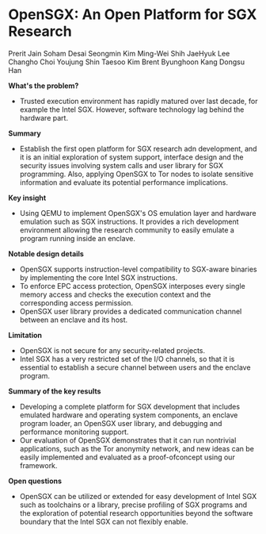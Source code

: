 # OpenSGX: An Open Platform for SGX Research
Prerit Jain   Soham Desai   Seongmin Kim   Ming-Wei Shih   JaeHyuk Lee
Changho Choi   Youjung Shin  Taesoo Kim   Brent Byunghoon   Kang Dongsu Han

**What's the problem?**
* Trusted execution environment has rapidly matured over last decade, for example the Intel SGX. However, software technology lag behind the hardware part.

**Summary**
* Establish the first open platform for SGX research adn development, and it is an initial exploration of system support, interface design and the security issues involving system calls and user library for SGX programming. Also, applying OpenSGX to Tor nodes to isolate sensitive information and evaluate its potential performance implications.

**Key insight**
* Using QEMU to implement OpenSGX's OS emulation layer and hardware emulation such as SGX instructions. It provides a rich development environment allowing the research community to easily emulate a program running inside an enclave.

**Notable design details**
* OpenSGX supports instruction-level compatibility to SGX-aware binaries by implementing the core Intel SGX instructions.
* To enforce EPC access protection, OpenSGX interposes every single memory access and checks the execution context and the corresponding access permission.
* OpenSGX user library provides a dedicated communication channel between an enclave and its host.

**Limitation**
* OpenSGX is not secure for any security-related projects.
* Intel SGX has a very restricted set of the I/O channels, so that it is essential to establish a secure channel between users and the enclave program.

**Summary of the key results**
* Developing a complete platform for SGX development that includes emulated hardware and operating system components, an enclave program loader, an OpenSGX user library, and debugging and performance monitoring support.
* Our evaluation of OpenSGX demonstrates that it can run nontrivial applications, such as the Tor anonymity network, and new ideas can be easily implemented and evaluated as a proof-ofconcept using our framework.

**Open questions**
* OpenSGX can be utilized or extended for easy development of Intel SGX such as toolchains or a library, precise profiling of SGX programs and the exploration of potential research opportunities beyond the software boundary that the Intel SGX can not flexibly enable.

